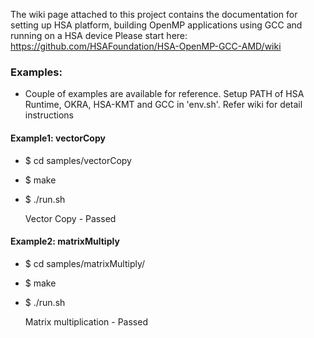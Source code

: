 The wiki page attached to this project contains the documentation for setting up HSA platform, building OpenMP applications using GCC and running on a HSA device
Please start here:
https://github.com/HSAFoundation/HSA-OpenMP-GCC-AMD/wiki

### Examples: 
* Couple of examples are available for reference. Setup PATH of HSA Runtime, OKRA, HSA-KMT and GCC in 'env.sh'. Refer wiki for detail instructions

#### Example1: vectorCopy
* $ cd samples/vectorCopy
* $ make
* $ ./run.sh

   Vector Copy - Passed

#### Example2: matrixMultiply
* $ cd samples/matrixMultiply/
* $ make
* $ ./run.sh

    Matrix multiplication - Passed
 


